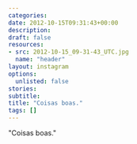 ```yaml
---
categories:
date: 2012-10-15T09:31:43+00:00
description:
draft: false
resources:
- src: 2012-10-15_09-31-43_UTC.jpg
  name: "header"
layout: instagram
options:
  unlisted: false
stories:
subtitle:
title: "Coisas boas."
tags: []
---
```


"Coisas boas."
